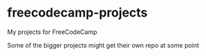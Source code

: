 # freecodecamp-projects
My projects for FreeCodeCamp

Some of the bigger projects might get their own repo at some point
